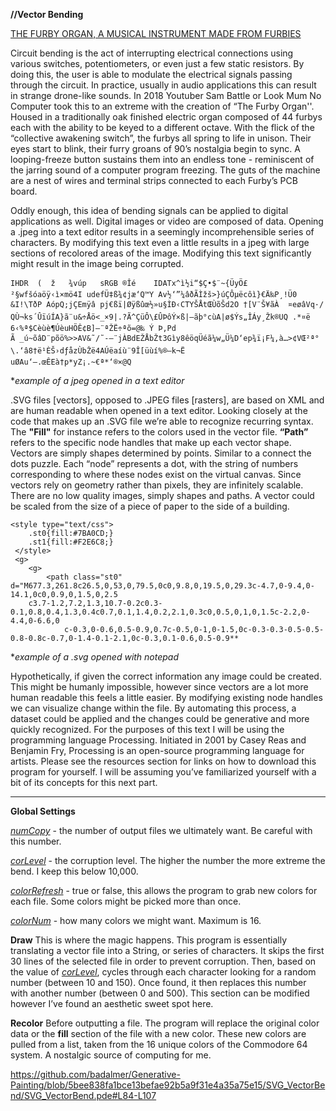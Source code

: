 **//Vector Bending**

[THE FURBY ORGAN, A MUSICAL INSTRUMENT MADE FROM FURBIES](https://www.youtube.com/watch?v=GYLBjScgb7o)

Circuit bending is the act of interrupting electrical connections using various switches, potentiometers, or even just a few static resistors. By doing this, the user is able to modulate the electrical signals passing through the circuit. In practice, usually in audio applications this can result in strange drone-like sounds. In 2018 Youtuber Sam Battle or Look Mum No Computer took this to an extreme with the creation of “The Furby Organ''. Housed in a traditionally oak finished electric organ composed of 44 furbys each with the ability to be keyed to a different octave. With the flick of the “collective awakening switch”, the furbys all spring to life in unison. Their eyes start to blink, their furry groans of 90’s nostalgia begin to sync. A looping-freeze button sustains them into an endless tone - reminiscent of the jarring sound of a computer program freezing. The guts of the machine are a nest of wires and terminal strips connected to each Furby’s PCB board.

Oddly enough, this idea of bending signals can be applied to digital applications as well. Digital images or video are composed of data. Opening a .jpeg into a text editor results in a seemingly incomprehensible series of characters. By modifying this text even a little results in a jpeg with large sections of recolored areas of the image. Modifying this text significantly might result in the image being corrupted.

```
IHDR  (  ž   ¾vúp   sRGB ®Îé    IDATx^ì½i“$Ç•$¨~{ÜyÖ£  	²§wfšóaöÿ‹ì×mö4I udefÜ‡ß¾¢jæ‘Q™Y Av½‘”¼âðÃÌžš>}úÇÔµëcôì}€Ä‰P¸!Ü0 &I!\TðP AópQ;jÇEmÿâ pj€ßï|Øÿßûœ½»u§ÌÐ‹CTYŠÅtŒÙõŠd2O †[V¨Š¥ãÀ	¤eøâVq·/
QÙ¬ks´ÛïúÍA}ã¨u&÷Åö<_×9|.?Ã^ÇüÔ\£ÛÞôÝ×ß|–ãþ°cùA|ø$Ýs„ÎÁy¸Žk®UQ .*¤ë
6‹%ª$Cèùè¶ÚèuHÖÊ¢B]—¨ªŽË÷ªõ=@‰ Ý Þ,Pd
Ã _ú~õâD¨põö%>>AV&˜/˜-—¨jÀBdEŽÅbŽt3Gìy8êöqÜéã¼w„Ü¼D‘ep¾ï¡F¼,à…>¢VŒ²ª°\.‘â8†ë¹ÈŠ›dƒåzÙbŽë4AÚëaíù¨9Î[üùí%®—k¬Ë
uØAu‘—.œÊEà†p*yZ¡.~€ª*‘®×@Q
```

**example of a jpeg opened in a text editor*

.SVG files [vectors], opposed to .JPEG files [rasters], are based on XML and are human readable when opened in a text editor. Looking closely at the code that makes up an .SVG file we’re able to recognize recurring syntax. The **"Fill"** for instance refers to the colors used in the vector file. **“Path”** refers to the specific node handles that make up each vector shape. Vectors are simply shapes determined by points. Similar to a connect the dots puzzle. Each “node” represents a dot, with the string of numbers corresponding to where these nodes exist on the virtual canvas. Since vectors rely on geometry rather than pixels, they are infinitely scalable. There are no low quality images, simply shapes and paths. A vector could be scaled from the size of a piece of paper to the side of a building. 

```
<style type="text/css">
	.st0{fill:#7BA0CD;}
	.st1{fill:#F2E6C8;}
 </style>
 <g>
	<g>
		<path class="st0" d="M677.3,261.8c26.5,0,53,0,79.5,0c0,9.8,0,19.5,0,29.3c-4.7,0-9.4,0-14.1,0c0,0.9,0,1.5,0,2.5
	c3.7-1.2,7.2,1.3,10.7-0.2c0.3-0.1,0.8,0.4,1.3,0.4c0.7,0.1,1.4,0.2,2.1,0.3c0,0.5,0,1,0,1.5c-2.2,0-4.4,0-6.6,0
			c-0.3,0-0.6,0.5-0.9,0.7c-0.5,0-1,0-1.5,0c-0.3-0.3-0.5-0.5-0.8-0.8c-0.7,0-1.4-0.1-2.1,0c-0.3,0.1-0.6,0.5-0.9**
```

**example of a .svg opened with notepad*				     
				     
Hypothetically, if given the correct information any image could be created. This might be humanly impossible, however since vectors are a lot more human readable this feels a little easier. By modifying existing node handles we can visualize change within the file. By automating this process, a dataset could be applied and the changes could be generative and more quickly recognized. For the purposes of this text I will be using the programming language Processing. Initiated in 2001 by Casey Reas and Benjamin Fry, Processing is an open-source programming language for artists. Please see the resources section for links on how to download this program for yourself. I will be assuming you’ve familiarized yourself with a bit of its concepts for this next part.

***
**Global Settings**

[*numCopy*](https://github.com/badalmer/Generative-Painting/blob/5bee838fa1bce13befae92b5a9f31e4a35a75e15/SVG_VectorBend/SVG_VectorBend.pde#L15) - the number of output files we ultimately want. Be careful with this number. 

[*corLevel*](https://github.com/badalmer/Generative-Painting/blob/5bee838fa1bce13befae92b5a9f31e4a35a75e15/SVG_VectorBend/SVG_VectorBend.pde#L16) - the corruption level. The higher the number the more extreme the bend. I keep this below 10,000.

[*colorRefresh*](https://github.com/badalmer/Generative-Painting/blob/5bee838fa1bce13befae92b5a9f31e4a35a75e15/SVG_VectorBend/SVG_VectorBend.pde#L17) - true or false, this allows the program to grab new colors for each file. Some colors might be picked more than once.

[*colorNum*](https://github.com/badalmer/Generative-Painting/blob/5bee838fa1bce13befae92b5a9f31e4a35a75e15/SVG_VectorBend/SVG_VectorBend.pde#L18) - how many colors we might want. Maximum is 16.

**Draw**
This is where the magic happens. This program is essentially translating a vector file into a String, or series of characters. It skips the first 30 lines of the selected file in order to prevent corruption. Then, based on the value of [*corLevel*](https://github.com/badalmer/Generative-Painting/blob/5bee838fa1bce13befae92b5a9f31e4a35a75e15/SVG_VectorBend/SVG_VectorBend.pde#L16), cycles through each character looking for a random number (between 10 and 150). Once found, it then replaces this number with another number (between 0 and 500). This section can be modified however I’ve found an aesthetic sweet spot here.

**Recolor**
Before outputting a file. The program will replace the original color data or the **fill** section of the file with a new color. These new colors are pulled from a list, taken from the 16 unique colors of the Commodore 64 system. A nostalgic source of computing for me.

https://github.com/badalmer/Generative-Painting/blob/5bee838fa1bce13befae92b5a9f31e4a35a75e15/SVG_VectorBend/SVG_VectorBend.pde#L84-L107
